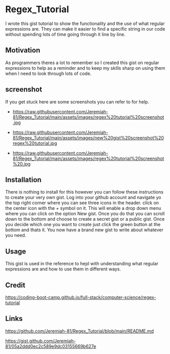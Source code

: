 # Regex_Tutorial

I wrote this gist tutorial to show the functionality and the use of what regular expressions are. They can make it easier to find a specific string in our code without spending lots of time going through it line by line.

## Motivation

As programmers theres a lot to remember so I created this gist on regular expressions to help as a reminder and to keep my skills sharp on using them when I need to look through lots of code.

## screenshot

If you get stuck here are some screenshots you can refer to for help.

- https://raw.githubusercontent.com/Jeremiah-81/Regex_Tutorial/main/assets/images/regex%20tutorial%20screenshot.jpg

- https://raw.githubusercontent.com/Jeremiah-81/Regex_Tutorial/main/assets/images/new%20gist%20screenshot%20regex%20tutorial.jpg

- https://raw.githubusercontent.com/Jeremiah-81/Regex_Tutorial/main/assets/images/regex%20tutorial%20screenshot%20.jpg

## Installation

There is nothing to install for this however you can follow these instructions to create your very own gist. Log into your github account and navigate yo the top right corner where you can see three icons in the header. click on the center icon with the + symbol on it. This will enable a drop down menu where you can click on the option New gist. Once you do that you can scroll down to the bottom and choose to create a secret gist or a public gist. Once you decide which one you want to create just click the green button at the bottom and thats it. You now have a brand new gist to write about whatever you need.

## Usage

This gist is used in the reference to hepl with understanding what regular expressions are and how to use them in different ways.

## Credit

https://coding-boot-camp.github.io/full-stack/computer-science/regex-tutorial

## Links

https://github.com/Jeremiah-81/Regex_Tutorial/blob/main/README.md

https://gist.github.com/Jeremiah-81/05a2ddd0ec2c589e9dc03155669b627e
